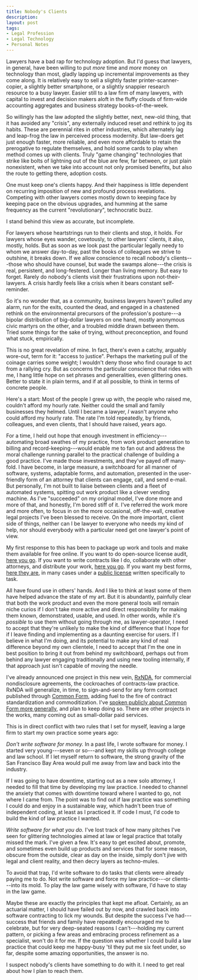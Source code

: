 ```yaml
---
title: Nobody's Clients
description:
layout: post
tags:
- Legal Profession
- Legal Technology
- Personal Notes
---
```


Lawyers have a bad rap for technology adoption.  But I'd guess that lawyers, in general, have been willing to put _more_ time and _more_ money on technology than most, gladly lapping up incremental improvements as they come along.  It is relatively easy to sell a slightly faster printer-scanner-copier, a slightly better smartphone, or a slightly snappier research resource to a busy lawyer.  Easier still to a law firm of many lawyers, with capital to invest and decision makers aloft in the fluffy clouds of firm-wide accounting aggregates and business strategy books-of-the-week.

So willingly has the law adopted the slightly better, next, new-old thing, that it has avoided any "crisis", any externally induced reset and rethink to jog its habits.  These are perennial rites in other industries, which alternately lag and leap-frog the law in perceived process modernity.  But law-doers get just enough faster, more reliable, and even more affordable to retain the prerogative to regulate themselves, and hold some cards to play when method comes up with clients.  Truly "game changing" technologies that strike like bolts of lightning out of the blue are few, far between, or just plain nonexistent, when we take into account not only promised benefits, but also the route to getting there, adoption costs.

One must keep one's clients happy.  And their happiness is little dependent on recurring imposition of new and profound process revelations.  Competing with other lawyers comes mostly down to keeping face by keeping pace on the obvious upgrades, and humming at the same frequency as the current "revolutionary", technocratic buzz.

I stand behind this view as accurate, but incomplete.

For lawyers whose heartstrings run to their clients and stop, it holds.  For lawyers whose eyes wander, covetously, to other lawyers' clients, it also, mostly, holds.  But as soon as we look past the particular legally needy to whom we answer day-to-day, past the books of colleagues we strive to outshine, it breaks down.  If we allow conscience to recall nobody's clients---those who should have counsel, but wade the swamps alone---the crisis is real, persistent, and long-festered.  Longer than living memory.  But easy to forget.  Rarely do nobody's clients visit their frustrations upon not-their-lawyers.  A crisis hardly feels like a crisis when it bears constant self-reminder.

So it's no wonder that, as a community, business lawyers haven't pulled any alarm, run for the exits, counted the dead, and engaged in a chastened rethink on the environmental precursors of the profession's posture---a bipolar distribution of big-dollar lawyers on one hand, mostly anonymous civic martyrs on the other, and a troubled middle drawn between them.  Tried some things for the sake of trying, without preconception, and found what stuck, empirically.

This is no great revelation of mine.  In fact, there's even a catchy, arguably wore-out, term for it: "access to justice".  Perhaps the marketing pull of the coinage carries some weight; I wouldn't deny those who find courage to act from a rallying cry.  But as concerns the particular conscience that rides with me, I hang little hope on set phrases and generalities, even glittering ones.  Better to state it in plain terms, and if at all possible, to think in terms of concrete people.

Here's a start:  Most of the people I grew up with, the people who raised me, couldn't afford my hourly rate.  Neither could the small and family businesses they helmed.  Until I became a lawyer, _I_ wasn't anyone who could afford my hourly rate.  The rate I'm told repeatedly, by friends, colleagues, and even clients, that I should have raised, years ago.

For a time, I held out hope that enough investment in efficiency---automating broad swathes of my practice, from work product generation to billing and record-keeping---would enable me to fan out and address the moral challenge running parallel to the practical challenge of building a good practice.  I've made those investments, and they've payed off many-fold.  I have become, in large measure, a switchboard for all manner of software, systems, adaptable forms, and automation, presented in the user-friendly form of an attorney that clients can engage, call, and send e-mail.  But personally, I'm not built to liaise between clients and a fleet of automated systems, spitting out work product like a clever vending machine.  As I've "succeeded" on my original model, I've done more and more of that, and honestly, I'm bored stiff of it.  I've referred the work more and more often, to focus in on the more occasional, off-the-wall, creative legal projects I've been blessed to receive.  On the more important, client side of things, neither can I be lawyer to everyone who needs my kind of help, nor should everybody with a particular need get one lawyer's point of view.

My first response to this has been to package up work and tools and make them available for free online.  If you want to do open-source license audit, [here you go](https://github.com/jslicense).  If you want to write contracts like I do, collaborate with other attorneys, and distribute your work, [here you go](https://commonform.github.io).  If you want my best forms, [here they are](https://forms.kemitchell.com), in many cases under a [public license](https://github.com/kemitchell/law-form-license/blob/master/LICENSE) written specifically to task.

All have found use in others' hands.  And I like to think at least some of them have helped advance the state of my art.  But it is abundantly, painfully clear that both the work product and even the more general tools will remain niche curios if I don't take more active and direct responsibility for making them known, demonstrated, usable, and used.  In other words, while it's _possible_ to use them without going through me, as lawyer-operator, I need to accept that they're unlikely to make the kind of difference that I hope for if I leave finding and implementing as a daunting exercise for users.  If I believe in what I'm doing, and its potential to make any kind of real difference beyond my own clientele, I need to accept that I'm the one in best position to bring it out from behind my switchboard, perhaps out from behind any lawyer engaging traditionally and using new tooling internally, if that approach just isn't capable of moving the needle.

I've already announced one project in this new vein, [RxNDA](https://rxnda.com), for commercial nondisclosure agreements, the cockroaches of contracts-law practice.  RxNDA will generalize, in time, to sign-and-send for any form contract published through [Common Form](https://commonform.org), adding fuel to the fire of contract standardization and commoditization.  I've [spoken publicly about Common Form more generally](https://www.youtube.com/watch?v=6TcLXMtNYpw), and plan to keep doing so.  There are other projects in the works, many coming out as small-dollar paid services.

This is in direct conflict with two rules that I set for myself, leaving a large firm to start my own practice some years ago:

_Don't write software for money._  In a past life, I wrote software for money. I started very young---seven or so---and kept my skills up through college and law school.  If I let myself return to software, the strong gravity of the San Francisco Bay Area would pull me away from law and back into the industry.

If I was going to have downtime, starting out as a new solo attorney, I needed to fill that time by developing my law practice.  I needed to channel the anxiety that comes with downtime toward where I wanted to go, not where I came from.  The point was to find out if law practice was something I could do and enjoy in a sustainable way, which hadn't been true of independent coding, at least as I practiced it.  If code I must, I'd code to build the kind of law practice I wanted.

_Write software for what you do._  I've lost track of how many pitches I've seen for glittering technologies aimed at law or legal practice that totally missed the  mark.  I've given a few.  It's easy to get excited about, promote, and sometimes even build up products and services that for some reason, obscure from the outside, clear as day on the inside, simply don't jive with legal and client reality, and then decry layers as techno-mules.

To avoid that trap, I'd write software to do tasks that clients were already paying me to do.  Not write software and force my law practice---or clients---into its mold.  To play the law game wisely with software, I'd have to stay in the law game.

Maybe these are exactly the principles that kept me afloat.  Certainly, as an actuarial matter, I should have failed out by now, and crawled back into software contracting to lick my wounds.  But despite the success I've had---success that friends and family have repeatedly encouraged me to celebrate, but for very deep-seated reasons I can't---holding my current pattern, or picking a few areas and embracing process refinement as a specialist, won't do it for me.  If the question was whether I could build a law practice that could keep me happy-busy 'til they put me six feet under, so far, despite some amazing opportunities, the answer is no.

I suspect nobody's clients have something to do with it.  I need to get real about how I plan to reach them.

